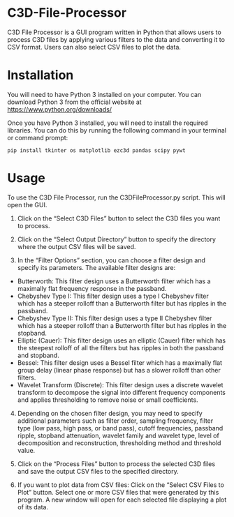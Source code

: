 # C3D-File-Processor

C3D File Processor is a GUI program written in Python that allows users to process C3D files by applying various filters to the data and converting it to CSV format. Users can also select CSV files to plot the data.

# Installation
You will need to have Python 3 installed on your computer. You can download Python 3 from the official website at https://www.python.org/downloads/

Once you have Python 3 installed, you will need to install the required libraries. You can do this by running the following command in your terminal or command prompt:

    pip install tkinter os matplotlib ezc3d pandas scipy pywt

# Usage

To use the C3D File Processor, run the C3DFileProcessor.py script. This will open the GUI.

1. Click on the “Select C3D Files” button to select the C3D files you want to process.

2. Click on the “Select Output Directory” button to specify the directory where the output CSV files will be saved.

3. In the “Filter Options” section, you can choose a filter design and specify its parameters. The available filter designs are:
* Butterworth: This filter design uses a Butterworth filter which has a maximally flat frequency response in the passband.
* Chebyshev Type I: This filter design uses a type I Chebyshev filter which has a steeper rolloff than a Butterworth filter but has ripples in the passband.
* Chebyshev Type II: This filter design uses a type II Chebyshev filter which has a steeper rolloff than a Butterworth filter but has ripples in the stopband.
* Elliptic (Cauer): This filter design uses an elliptic (Cauer) filter which has the steepest rolloff of all the filters but has ripples in both the passband and stopband.
* Bessel: This filter design uses a Bessel filter which has a maximally flat group delay (linear phase response) but has a slower rolloff than other filters.
* Wavelet Transform (Discrete): This filter design uses a discrete wavelet transform to decompose the signal into different frequency components and applies thresholding to remove noise or small coefficients.

4. Depending on the chosen filter design, you may need to specify additional parameters such as filter order, sampling frequency, filter type (low pass, high pass, or band pass), cutoff frequencies, passband ripple, stopband attenuation, wavelet family and wavelet type, level of decomposition and reconstruction, thresholding method and threshold value.
 
5. Click on the “Process Files” button to process the selected C3D files and save the output CSV files to the specified directory.
 
6. If you want to plot data from CSV files:
Click on the “Select CSV Files to Plot” button.
Select one or more CSV files that were generated by this program.
A new window will open for each selected file displaying a plot of its data.
